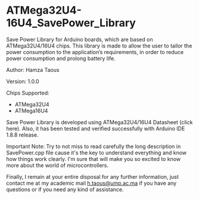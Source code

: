 # ATMega32U4-16U4_SavePower_Library
Save Power Library for Arduino boards, which are based on ATMega32U4/16U4 chips. This library is made to allow the user to tailor the power consumption to the application’s requirements, in order to reduce power consumption and prolong battery life.

Author: Hamza Taous

Version: 1.0.0

Chips Supported:

- ATMega32U4
- ATMega16U4

Save Power Library is developed using ATMega32U4/16U4 Datasheet (click here). Also, it has been tested and verified successfully with Arduino IDE 1.8.8 release.

Important Note: Try to not miss to read carefully the long description in SavePower.cpp file cause it's the key to understand everything and know how things work clearly. I'm sure that will make you so excited to know more about the world of microcontrollers.

Finally, I remain at your entire disposal for any further information, just contact me at my academic mail h.taous@ump.ac.ma if you have any questions or if you need any kind of assistance.
